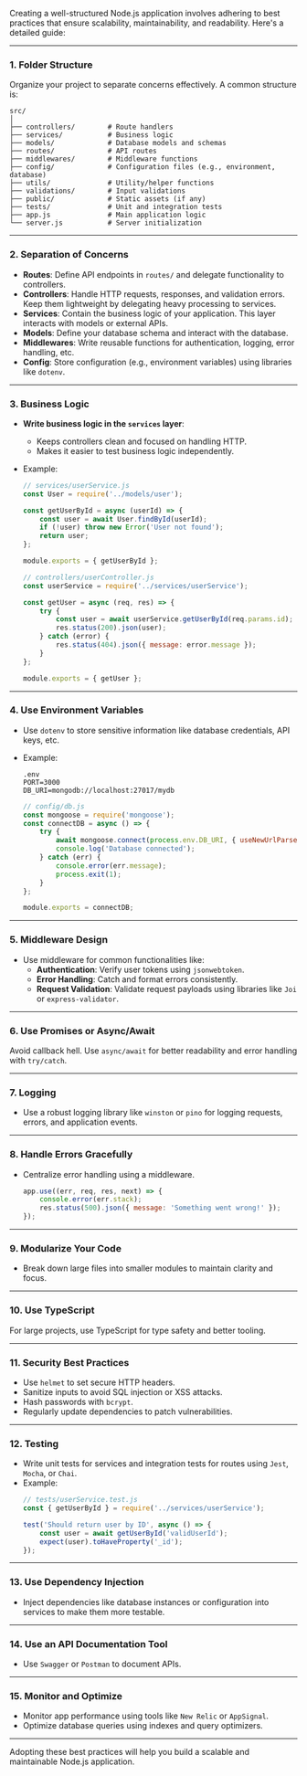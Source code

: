 Creating a well-structured Node.js application involves adhering to best practices that ensure scalability, maintainability, and readability. Here's a detailed guide:

---

### **1. Folder Structure**
Organize your project to separate concerns effectively. A common structure is:

```plaintext
src/
│
├── controllers/        # Route handlers
├── services/           # Business logic
├── models/             # Database models and schemas
├── routes/             # API routes
├── middlewares/        # Middleware functions
├── config/             # Configuration files (e.g., environment, database)
├── utils/              # Utility/helper functions
├── validations/        # Input validations
├── public/             # Static assets (if any)
├── tests/              # Unit and integration tests
├── app.js              # Main application logic
└── server.js           # Server initialization
```

---

### **2. Separation of Concerns**
- **Routes**: Define API endpoints in `routes/` and delegate functionality to controllers.
- **Controllers**: Handle HTTP requests, responses, and validation errors. Keep them lightweight by delegating heavy processing to services.
- **Services**: Contain the business logic of your application. This layer interacts with models or external APIs.
- **Models**: Define your database schema and interact with the database.
- **Middlewares**: Write reusable functions for authentication, logging, error handling, etc.
- **Config**: Store configuration (e.g., environment variables) using libraries like `dotenv`.

---

### **3. Business Logic**
- **Write business logic in the `services` layer**:
  - Keeps controllers clean and focused on handling HTTP.
  - Makes it easier to test business logic independently.
- Example:
  ```javascript
  // services/userService.js
  const User = require('../models/user');

  const getUserById = async (userId) => {
      const user = await User.findById(userId);
      if (!user) throw new Error('User not found');
      return user;
  };

  module.exports = { getUserById };
  ```

  ```javascript
  // controllers/userController.js
  const userService = require('../services/userService');

  const getUser = async (req, res) => {
      try {
          const user = await userService.getUserById(req.params.id);
          res.status(200).json(user);
      } catch (error) {
          res.status(404).json({ message: error.message });
      }
  };

  module.exports = { getUser };
  ```

---

### **4. Use Environment Variables**
- Use `dotenv` to store sensitive information like database credentials, API keys, etc.
- Example:
  ```plaintext
  .env
  PORT=3000
  DB_URI=mongodb://localhost:27017/mydb
  ```

  ```javascript
  // config/db.js
  const mongoose = require('mongoose');
  const connectDB = async () => {
      try {
          await mongoose.connect(process.env.DB_URI, { useNewUrlParser: true, useUnifiedTopology: true });
          console.log('Database connected');
      } catch (err) {
          console.error(err.message);
          process.exit(1);
      }
  };

  module.exports = connectDB;
  ```

---

### **5. Middleware Design**
- Use middleware for common functionalities like:
  - **Authentication**: Verify user tokens using `jsonwebtoken`.
  - **Error Handling**: Catch and format errors consistently.
  - **Request Validation**: Validate request payloads using libraries like `Joi` or `express-validator`.

---

### **6. Use Promises or Async/Await**
Avoid callback hell. Use `async/await` for better readability and error handling with `try/catch`.

---

### **7. Logging**
- Use a robust logging library like `winston` or `pino` for logging requests, errors, and application events.

---

### **8. Handle Errors Gracefully**
- Centralize error handling using a middleware.
  ```javascript
  app.use((err, req, res, next) => {
      console.error(err.stack);
      res.status(500).json({ message: 'Something went wrong!' });
  });
  ```

---

### **9. Modularize Your Code**
- Break down large files into smaller modules to maintain clarity and focus.

---

### **10. Use TypeScript**
For large projects, use TypeScript for type safety and better tooling.

---

### **11. Security Best Practices**
- Use `helmet` to set secure HTTP headers.
- Sanitize inputs to avoid SQL injection or XSS attacks.
- Hash passwords with `bcrypt`.
- Regularly update dependencies to patch vulnerabilities.

---

### **12. Testing**
- Write unit tests for services and integration tests for routes using `Jest`, `Mocha`, or `Chai`.
- Example:
  ```javascript
  // tests/userService.test.js
  const { getUserById } = require('../services/userService');

  test('Should return user by ID', async () => {
      const user = await getUserById('validUserId');
      expect(user).toHaveProperty('_id');
  });
  ```

---

### **13. Use Dependency Injection**
- Inject dependencies like database instances or configuration into services to make them more testable.

---

### **14. Use an API Documentation Tool**
- Use `Swagger` or `Postman` to document APIs.

---

### **15. Monitor and Optimize**
- Monitor app performance using tools like `New Relic` or `AppSignal`.
- Optimize database queries using indexes and query optimizers.

---

Adopting these best practices will help you build a scalable and maintainable Node.js application.